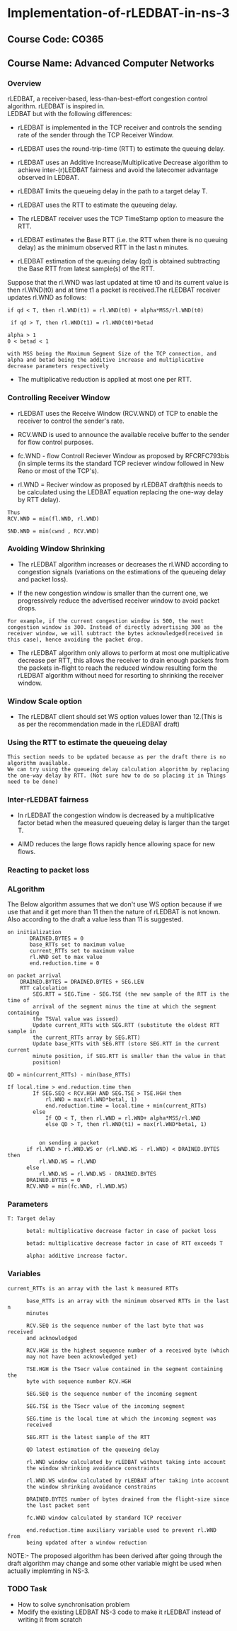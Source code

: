 # Implementation-of-rLEDBAT-in-ns-3

## Course Code: CO365 
## Course Name: Advanced Computer Networks

### Overview

rLEDBAT, a receiver-based, less-than-best-effort congestion control algorithm. rLEDBAT is inspired in.<br/>
LEDBAT but with the following differences:
* rLEDBAT is implemented in the TCP receiver and controls the sending rate of the sender through the TCP Receiver Window.
* rLEDBAT uses the round-trip-time (RTT) to estimate the queuing delay.
* rLEDBAT uses an Additive Increase/Multiplicative Decrease algorithm to achieve inter-(r)LEDBAT fairness and avoid the     latecomer advantage observed in LEDBAT.
 
 * rLEDBAT limits the queueing delay in the path to a target delay T.
 * rLEDBAT uses the RTT to estimate the queueing delay.  
 * The rLEDBAT receiver uses the TCP TimeStamp option to measure the RTT.
 * rLEDBAT estimates the Base RTT (i.e. the RTT when there is no queuing delay) as the minimum observed RTT in the last n minutes. 
* rLEDBAT estimation of the queuing delay (qd) is obtained subtracting the Base RTT from latest sample(s) of the RTT.

Suppose that the rl.WND was last updated at time t0 and its current value is then rl.WND(t0) and at time t1 a packet is received.The rLEDBAT receiver updates rl.WND as follows:
```
if qd < T, then rl.WND(t1) = rl.WND(t0) + alpha*MSS/rl.WND(t0)

 if qd > T, then rl.WND(t1) = rl.WND(t0)*betad

alpha > 1 
0 < betad < 1

with MSS being the Maximum Segment Size of the TCP connection, and alpha and betad being the additive increase and multiplicative decrease parameters respectively

```
* The multiplicative reduction is applied at most one per RTT.

### Controlling Receiver Window

* rLEDBAT uses the Receive Window (RCV.WND) of TCP to enable the receiver to control the sender's rate.

* RCV.WND is used to announce the available receive buffer to the sender for flow control purposes.

* fc.WND - flow Controll Reciever Window as proposed by RFCRFC793bis (in simple terms its the standard TCP reciever window followed in New Reno or most of the TCP's).

* rl.WND = Reciver window as proposed by rLEDBAT draft(this needs to be calculated using the LEDBAT equation replacing the one-way delay by RTT delay).
```
Thus
RCV.WND = min(fl.WND, rl.WND)
```
```
SND.WND = min(cwnd , RCV.WND)
```

### Avoiding Window Shrinking
 * The rLEDBAT algorithm increases or decreases the rl.WND according to congestion signals
 (variations on the estimations of the queueing delay and packet loss).
 
 * If the new congestion window is smaller than the current one, we progressively reduce the advertised receiver window to avoid packet drops.
 ```
 For example, if the current congestion window is 500, the next congestion window is 300. Instead of directly advertising 300 as the receiver window, we will subtract the bytes acknowledged(received in this case), hence avoiding the packet drop.
 ```
 
 * The rLEDBAT algorithm only allows to perform at most one multiplicative
   decrease per RTT, this allows the receiver to drain enough packets
   from the packets in-flight to reach the reduced window resulting form
   the rLEDBAT algorithm without need for resorting to shrinking the
   receiver window.
   
### Window Scale option
   
 * The rLEDBAT client should set WS option values lower than 12.(This is as per the recommendation made in the rLEDBAT draft)
 
### Using the RTT to estimate the queueing delay

```
This section needs to be updated because as per the draft there is no algorithm available.
We can try using the queueing delay calculation algorithm by replacing the one-way delay by RTT. (Not sure how to do so placing it in Things need to be done)
```

### Inter-rLEDBAT fairness

* In rLEDBAT the congestion window is decreased by a multiplicative factor betad when the measured queueing delay is larger than the target T.

* AIMD reduces the large flows rapidly hence allowing space for new flows.

### Reacting to packet loss

### ALgorithm
The  Below algorithm assumes that we don't use WS option because if we use that and it get more than 11 then the nature of rLEDBAT is not known.
Also according to the draft a value less than 11 is suggested.

```
on initialization
       DRAINED.BYTES = 0
       base_RTTs set to maximum value
       current_RTTs set to maximum value
       rl.WND set to max value
       end.reduction.time = 0
```
```
on packet arrival
    DRAINED.BYTES = DRAINED.BYTES + SEG.LEN
    RTT calculation
        SEG.RTT = SEG.Time - SEG.TSE (the new sample of the RTT is the time of
        arrival of the segment minus the time at which the segment containing
        the TSVal value was issued)
        Update current_RTTs with SEG.RTT (substitute the oldest RTT sample in
        the current_RTTs array by SEG.RTT)
        Update base_RTTs with SEG.RTT (store SEG.RTT in the current current
        minute position, if SEG.RTT is smaller than the value in that
        position)
```
```
QD = min(current_RTTs) - min(base_RTTs)
```
```
If local.time > end.reduction.time then
        If SEG.SEQ < RCV.HGH AND SEG.TSE > TSE.HGH then
            rl.WND = max(rl.WND*betal, 1)
            end.reduction.time = local.time + min(current_RTTs)
        else
            If QD < T, then rl.WND = rl.WND+ alpha*MSS/rl.WND
            else QD > T, then rl.WND(t1) = max(rl.WND*beta1, 1)


          on sending a packet
      if rl.WND > rl.WND.WS or (rl.WND.WS - rl.WND) < DRAINED.BYTES then
          rl.WND.WS = rl.WND
      else
          rl.WND.WS = rl.WND.WS - DRAINED.BYTES
      DRAINED.BYTES = 0
      RCV.WND = min(fc.WND, rl.WND.WS)
```
### Parameters 
```
T: Target delay

      betal: multiplicative decrease factor in case of packet loss

      betad: multiplicative decrease factor in case of RTT exceeds T

      alpha: additive increase factor.
```

### Variables
```
current_RTTs is an array with the last k measured RTTs

      base_RTTs is an array with the minimum observed RTTs in the last n
      minutes

      RCV.SEQ is the sequence number of the last byte that was received
      and acknowledged

      RCV.HGH is the highest sequence number of a received byte (which
      may not have been acknowledged yet)

      TSE.HGH is the TSecr value contained in the segment containing the
      byte with sequence number RCV.HGH
      
      SEG.SEQ is the sequence number of the incoming segment

      SEG.TSE is the TSecr value of the incoming segment

      SEG.time is the local time at which the incoming segment was
      received

      SEG.RTT is the latest sample of the RTT

      QD latest estimation of the queueing delay

      rl.WND window calculated by rLEDBAT without taking into account
      the window shrinking avoidance constraints

      rl.WND.WS window calculated by rLEDBAT after taking into account
      the window shrinking avoidance constrains

      DRAINED.BYTES number of bytes drained from the flight-size since
      the last packet sent

      fc.WND window calculated by standard TCP receiver

      end.reduction.time auxiliary variable used to prevent rl.WND from
      being updated after a window reduction
```

 NOTE:- The proposed algorithm has been derived after going through the draft algorithm may change and some other variable might be used when actually implemting in NS-3.
 
 ### TODO Task
 * How to solve synchronisation problem
 * Modify the existing LEDBAT NS-3 code to make it rLEDBAT instead of writing it from scratch
